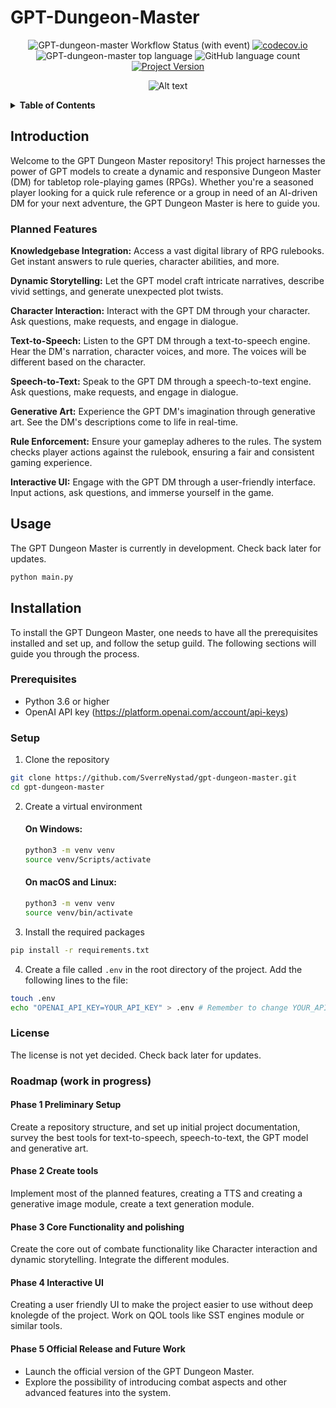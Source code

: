 # GPT-Dungeon-Master

<div align="center">

![GPT-dungeon-master Workflow Status (with event)](https://img.shields.io/github/actions/workflow/status/SverreNystad/gpt-dungeon-master/build_test_pipeline.yml)
[![codecov.io](https://codecov.io/github/SverreNystad/gpt-dungeon-master/coverage.svg?branch=main)](https://codecov.io/github/SverreNystad/gpt-dungeon-master?branch=main)
![GPT-dungeon-master top language](https://img.shields.io/github/languages/top/SverreNystad/gpt-dungeon-master)
![GitHub language count](https://img.shields.io/github/languages/count/SverreNystad/gpt-dungeon-master)
[![Project Version](https://img.shields.io/badge/version-0.0.3-blue)](https://img.shields.io/badge/version-0.0.1-blue)

![Alt text](docs/images/DALL·E%202023-09-09%2023.10.21%20-%20A%20robot%20in%20a%20medieval%20cloak%20sitting%20at%20the%20head%20of%20a%20stone%20table,%20with%20AI-driven%20holographic%20projections%20of%20a%2020%20sided%20dice,%20digital%20art.png)


</div>

<!-- TABLE OF CONTENTS -->
<details>
  <summary> <b> Table of Contents </b> </summary>
  <ol>
    <li>
    <a href="#GPT-Dungeon-Master"> GPT-Dungeon-Master </a>
    </li>
    <li>
      <a href="#Introduction">Introduction</a>
    </li>
    <li>
      <a href="#Planed-Features">Planed Features</a>
    </li>
    <li><a href="#Usage">Usage</a></li>
    <li><a href="#Installation">Installation</a>
      <ul>
        <li><a href="#Prerequisites">Prerequisites</a></li>
        <li><a href="#Setup">Setup</a></li>
      </ul>
    </li>
    <li><a href="#license">License</a></li>
  </ol>
</details>

## Introduction
Welcome to the GPT Dungeon Master repository! This project harnesses the power of GPT models to create a dynamic and responsive Dungeon Master (DM) for tabletop role-playing games (RPGs). Whether you're a seasoned player looking for a quick rule reference or a group in need of an AI-driven DM for your next adventure, the GPT Dungeon Master is here to guide you.

### Planned Features
**Knowledgebase Integration:** Access a vast digital library of RPG rulebooks. Get instant answers to rule queries, character abilities, and more.

**Dynamic Storytelling:** Let the GPT model craft intricate narratives, describe vivid settings, and generate unexpected plot twists.

**Character Interaction:** Interact with the GPT DM through your character. Ask questions, make requests, and engage in dialogue.

**Text-to-Speech:** Listen to the GPT DM through a text-to-speech engine. Hear the DM's narration, character voices, and more. The voices will be different based on the character.

**Speech-to-Text:** Speak to the GPT DM through a speech-to-text engine. Ask questions, make requests, and engage in dialogue.

**Generative Art:** Experience the GPT DM's imagination through generative art. See the DM's descriptions come to life in real-time.

**Rule Enforcement:** Ensure your gameplay adheres to the rules. The system checks player actions against the rulebook, ensuring a fair and consistent gaming experience.

**Interactive UI:** Engage with the GPT DM through a user-friendly interface. Input actions, ask questions, and immerse yourself in the game.

## Usage
The GPT Dungeon Master is currently in development. Check back later for updates.
```bash
python main.py
```

## Installation
To install the GPT Dungeon Master, one needs to have all the prerequisites installed and set up, and follow the setup guild. The following sections will guide you through the process.
### Prerequisites
- Python 3.6 or higher
- OpenAI API key (https://platform.openai.com/account/api-keys)
  

### Setup
1. Clone the repository
```bash
git clone https://github.com/SverreNystad/gpt-dungeon-master.git
cd gpt-dungeon-master
```
2. Create a virtual environment
    
    #### On Windows:
    ```bash
    python3 -m venv venv
    source venv/Scripts/activate
    ```
    #### On macOS and Linux: 
    ```bash
    python3 -m venv venv
    source venv/bin/activate
    ```

3. Install the required packages
```bash
pip install -r requirements.txt
```

4. Create a file called `.env` in the root directory of the project. Add the following lines to the file:
```bash
touch .env
echo "OPENAI_API_KEY=YOUR_API_KEY" > .env # Remember to change YOUR_API_KEY to your actual API key
```

### License
The license is not yet decided. Check back later for updates.


### Roadmap (work in progress)
#### Phase 1 Preliminary Setup
Create a repository structure, and set up initial project documentation, survey the best tools for text-to-speech, speech-to-text, the GPT model and generative art.

#### Phase 2 Create tools
Implement most of the planned features, creating a TTS and creating a generative image module, create a text generation module.

#### Phase 3 Core Functionality and polishing
Create the core out of combate functionality like Character interaction and dynamic storytelling. Integrate the different modules.


#### Phase 4 Interactive UI
Creating a user friendly UI to make the project easier to use without deep knolegde of the project. Work on QOL tools like SST engines module or similar tools.

#### Phase 5 Official Release and Future Work
* Launch the official version of the GPT Dungeon Master. 
* Explore the possibility of introducing combat aspects and other advanced features into the system.
